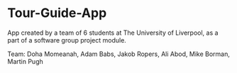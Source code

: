 # Tour-Guide-App

App created by a team of 6 students at The University of Liverpool, as a part of a software group project module.

Team: Doha Momeanah, Adam Babs, Jakob Ropers, Ali Abod, Mike Borman, Martin Pugh
